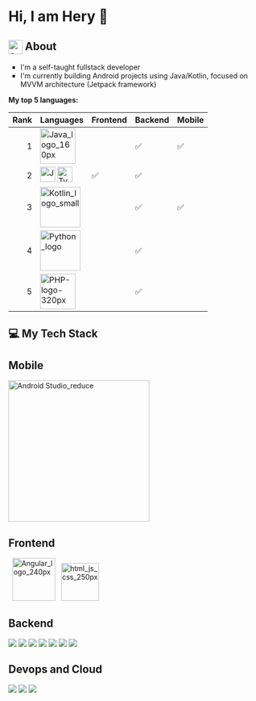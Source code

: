 # Hi, I am Hery 👋
## <img width="28" alt="about-icon" src="https://github.com/vocaltech/vocaltech/assets/97410039/bd87b49b-f782-4197-91f1-9e356dc15bbe" align="top"> About
<ul type="square">
<li>I'm a self-taught fullstack developer</li>
<li>I'm currently building Android projects using Java/Kotlin, focused on MVVM architecture (Jetpack framework)</li>
</ul>

**My top 5 languages:**

| Rank | Languages                 | Frontend                   | Backend                   | Mobile                    |
|-----:|---------------------------| ---------------------------|---------------------------|---------------------------|
|     1| <img width="70" alt="Java_logo_160px" src="https://github.com/vocaltech/vocaltech/assets/97410039/f0510dfc-b58d-4f02-8635-e9127fe175da">                   |  | :white_check_mark: | :white_check_mark:  |
|     2| <img width="30" alt="JavaScript-logo-240px.png" src="https://github.com/vocaltech/vocaltech/assets/97410039/d2832e76-083b-4f37-9d65-15c41b648c6e"> <img width="30" alt="Typescript_logo_2020_100px" src="https://github.com/vocaltech/vocaltech/assets/97410039/41916a1a-7689-418b-9c40-5c87e9095fe9">  | :white_check_mark:  | :white_check_mark:  |   |
|     3| <img width="80" alt="Kotlin_logo_small" src="https://github.com/vocaltech/vocaltech/assets/97410039/b271e7d3-a0a5-45c8-b8a2-0a3b6ab196ad">                 |  | :white_check_mark: | :white_check_mark:  |
|     4| <img width="80" alt="Python_logo" src="https://github.com/vocaltech/vocaltech/assets/97410039/f447b978-5f0e-44ac-ab54-0cbc014218e6">     |  | :white_check_mark: |  |
|     5| <img width="70" alt="PHP-logo-320px" src="https://github.com/vocaltech/vocaltech/assets/97410039/00a57fc9-3ffc-4e1b-9fba-b4d82f42f041">  |  | :white_check_mark: |  |

## 💻 My Tech Stack
<h2>Mobile</h2>
<img width="280" alt="Android Studio_reduce" src="https://github.com/vocaltech/vocaltech/assets/97410039/c9893e8d-d14a-45a2-8782-b0d59df92a39">
<h2>Frontend</h2>
&nbsp;&nbsp;<img width="85" alt="Angular_logo_240px" src="https://github.com/vocaltech/vocaltech/assets/97410039/d0dbb17a-7da5-4328-a352-19fefd36ff61">
&nbsp;&nbsp;<img width="75" alt="html_js_css_250px" src="https://github.com/vocaltech/vocaltech/assets/97410039/7f5a5e89-3c05-4232-a47f-5e6d004494b3">
<h2>Backend</h2>

[![](https://img.shields.io/badge/spring-6DB33F?style=for-the-badge&logo=Spring&logoColor=black)]()
[![](https://img.shields.io/badge/nodejs-339933?style=for-the-badge&logo=Node.js&logoColor=black)]()
[![](https://img.shields.io/badge/MariaDB-003545?style=for-the-badge)]()
[![](https://img.shields.io/badge/PostgreSQL-4169E1?style=for-the-badge&logo=PostgreSQL&logoColor=white)]()
[![](https://img.shields.io/badge/MongoDb-47A248?style=for-the-badge&logo=MongoDB&logoColor=black)]()
[![](https://img.shields.io/badge/RabbitMQ-FF6600?style=for-the-badge&logo=RabbitMQ&logoColor=black)]()
[![](https://img.shields.io/badge/Redis-DC382D?style=for-the-badge&logo=Redis&logoColor=black)]()

<h2>Devops and Cloud</h2>

[![](https://img.shields.io/badge/github-black?style=for-the-badge&logo=github)]()
[![](https://img.shields.io/badge/docker-blue?style=for-the-badge&logo=docker)]()
[![](https://img.shields.io/badge/debian-red?style=for-the-badge&logo=debian)]()

<!--
## 🌐 Stay in touch
**vocaltech/vocaltech** is a ✨ _special_ ✨ repository because its `README.md` (this file) appears on your GitHub profile.

Here are some ideas to get you started:

- 🔭 I’m currently working on ...
- 🌱 I’m currently learning ...
- 👯 I’m looking to collaborate on ...
- 🤔 I’m looking for help with ...
- 💬 Ask me about ...
- 📫 How to reach me: ...
- 😄 Pronouns: ...
- ⚡ Fun fact: ...
-->
